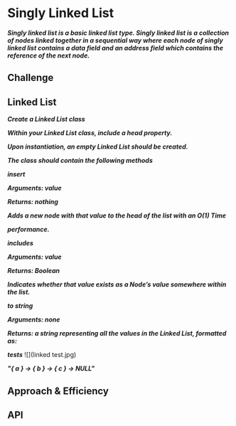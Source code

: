 # Singly Linked List
<!-- Short summary or background information -->
***Singly linked list is a basic linked list type. Singly linked list is a collection of nodes linked together in a sequential way where each node of singly linked list contains a data field and an address field which contains the reference of the next node.***
## Challenge
<!-- Description of the challenge -->
## Linked List
***Create a Linked List class***

***Within your Linked List class, include a head property.***

***Upon instantiation, an empty Linked List should be created.***

***The class should contain the following methods***

***insert***

***Arguments: value***

***Returns: nothing***

***Adds a new node with that value to the head of the list with an O(1) Time***

***performance.***

***includes***

***Arguments: value***

***Returns: Boolean***

***Indicates whether that value exists as a Node’s value somewhere within the list.***

***to string***

***Arguments: none***

***Returns: a string representing all the values in the Linked List, formatted as:***

***tests***
![](linked test.jpg)




***"{ a } -> { b } -> { c } -> NULL"***

## Approach & Efficiency
<!-- What approach did you take? Why? What is the Big O space/time for this approach? -->

## API
<!-- Description of each method publicly available to your Linked List -->